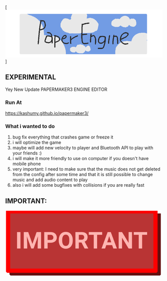 [![Papermaker](https://raw.githubusercontent.com/Kashumy/assets/main/papermaker.png)]
## EXPERIMENTAL 
Yey New Update PAPERMAKER3 ENGINE EDITOR
### Run At
https://kashumy.github.io/papermaker3/
### What i wanted to do
1. bug fix everything that crashes game or freeze it
2. i will optimize the game
3. maybe will add new velocity to player and Bluetooth API to play with your friends :)
4. i will make it more friendly to use on computer if you doesn't have mobile phone
5.  very important: I need to make sure that the music does not get deleted from the config after some time and that it is still possible to change music and add audio content to play
6.  also i will add some bugfixes with collisions if you are really fast 


## IMPORTANT: 
[![Important Informations](https://raw.githubusercontent.com/Kashumy/assets/main/important.png)](IMPORTANT.md)


